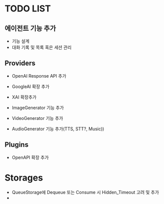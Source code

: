 # TODO LIST

## 에이전트 기능 추가
- 기능 설계
- 대화 기록 및 목록 혹은 세션 관리

## Providers
- OpenAI Response API 추가
- GoogleAI 확장 추가
- XAI 확장추가

- ImageGenerator 기능 추가
- VideoGenerator 기능 추가
- AudioGenerator 기능 추가(TTS, STT?, Music))

## Plugins
- OpenAPI 확장 추가

# Storages
- QueueStorage에 Dequeue 또는 Consume 시 Hidden_Timeout 고려 및 추가
- 
